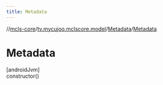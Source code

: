 ```yaml
---
title: Metadata
---
```

//[mcls-core](../../../index.html)/[tv.mycujoo.mclscore.model](../index.html)/[Metadata](index.html)/[Metadata](-metadata.html)



# Metadata



[androidJvm]\
constructor()




